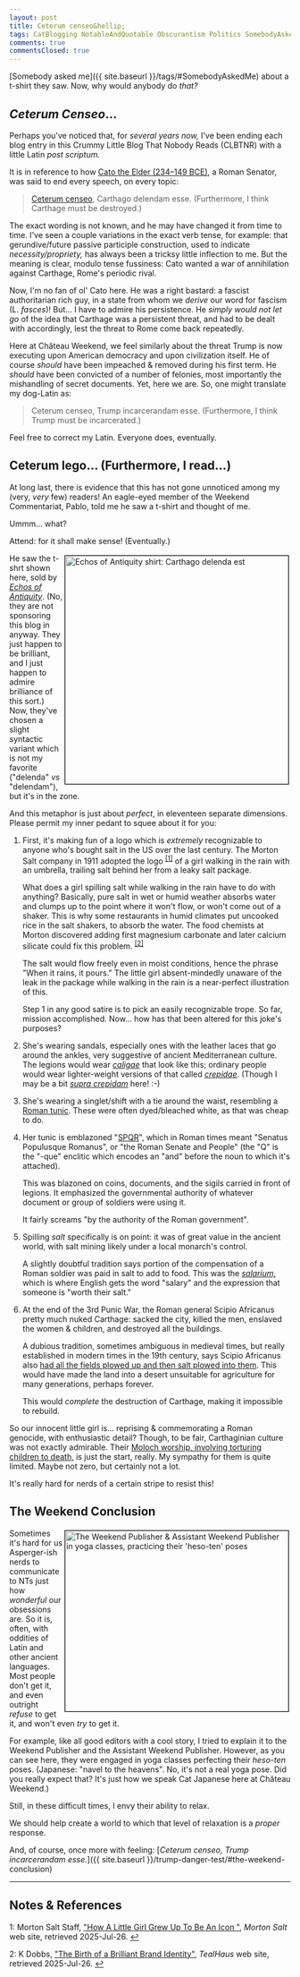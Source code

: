 ```yaml
---
layout: post
title: Ceterum censeo&hellip;
tags: CatBlogging NotableAndQuotable Obscurantism Politics SomebodyAskedMe &Gammad;&Tau;&Phi;
comments: true
commentsClosed: true
---
```


[Somebody asked me]({{ site.baseurl }}/tags/#SomebodyAskedMe) about a t-shirt they saw.
Now, why would anybody do _that?_  


## _Ceterum Censeo_&hellip;  

Perhaps you've noticed that, for _several years now,_ I've been ending each blog entry
in this Crummy Little Blog That Nobody Reads (CLBTNR) with a little Latin _post scriptum._  

It is in reference to how
[Cato the Elder (234–149 BCE)](https://en.wikipedia.org/wiki/Cato_the_Elder),
a Roman Senator, was said to end every speech, on every topic:  

> [Ceterum censeo](https://en.wiktionary.org/wiki/ceterum_censeo), Carthago delendam esse.
> (Furthermore, I think Carthage must be destroyed.)  

The exact wording is not known, and he may have changed it from time to time.  I've seen a
couple variations in the exact verb tense, for example: that gerundive/future passive
participle construction, used to indicate _necessity/propriety,_ has always been a tricksy
little inflection to me.  But the meaning is clear, modulo tense fussiness: Cato wanted a
war of annihilation against Carthage, Rome's periodic rival.  

Now, I'm no fan of ol' Cato here.  He was a right bastard: a fascist authoritarian rich
guy, in a state from whom we _derive_ our word for fascism (L. _fasces_)!  But&hellip; I
have to admire his persistence.  He _simply would not let go_ of the idea that Carthage
was a persistent threat, and had to be dealt with accordingly, lest the threat to Rome
come back repeatedly.  

Here at Ch&acirc;teau Weekend, we feel similarly about the threat Trump is now executing
upon American democracy and upon civilization itself.  He of course _should_ have been
impeached &amp; removed during his first term.  He _should_ have been convicted of a
number of felonies, most importantly the mishandling of secret documents.  Yet, here we
are.  So, one might translate my dog-Latin as:  

> Ceterum censeo, Trump incarcerandam esse.  (Furthermore, I think Trump must be incarcerated.)  

Feel free to correct my Latin.  Everyone does, eventually.  


## Ceterum lego&hellip;  (Furthermore, I read&hellip;)  

At long last, there is evidence that this has not gone unnoticed among my (very, _very_ few)
readers!  An eagle-eyed member of the Weekend Commentariat, Pablo, told me he saw a t-shirt and
thought of me.  

Ummm&hellip; what?  

Attend: for it shall make sense!  (Eventually.)  

<a href="{{ site.baseurl }}/images/2025-07-26-ceterum-censeo-shirt.jpg"><img src="{{ site.baseurl }}/images/2025-07-26-ceterum-censeo-shirt-thumb.jpg" width="400" height="408" alt="Echos of Antiquity shirt: Carthago delenda est" title="Echos of Antiquity shirt: Carthago delenda est" style="float: right; margin: 3px 3px 3px 3px; border: 1px solid #000000;"></a>
He saw the t-shrt shown here, sold by
[_Echos of Antiquity_](https://echosofantiquity.com/products/carthago-delenda-est-mortons-salt-parody-logo-t-shirt?variant=51562587488523).
(No, they are not sponsoring this blog in anyway.  They just happen to be brilliant, and I
just happen to admire brilliance of this sort.)  Now, they've chosen a slight syntactic variant
which is not my favorite ("delenda" _vs_ "delendam"), but it's in the zone.  

And this metaphor is just about _perfect_, in eleventeen separate dimensions.  Please
permit my inner pedant to squee about it for you:  

1. First, it's making fun of a logo which is _extremely_ recognizable to anyone who's
   bought salt in the US over the last century.  The Morton Salt company in 1911 adopted
   the logo <sup id="fn1a">[[1]](#fn1)</sup> of a girl walking in the rain with an
   umbrella, trailing salt behind her from a leaky salt package.  
   
   What does a girl spilling salt while walking in the rain have to do with anything?
   Basically, pure salt in wet or humid weather absorbs water and clumps up to the point
   where it won't flow, or won't come out of a shaker.  This is why some restaurants in
   humid climates put uncooked rice in the salt shakers, to absorb the water.  The food
   chemists at Morton discovered adding first magnesium carbonate and later calcium silicate 
   could fix this problem.  <sup id="fn2a">[[2]](#fn2)</sup>  
   
   The salt would flow freely even in moist conditions, hence the phrase "When it rains,
   it pours."  The little girl absent-mindedly unaware of the leak in the package while
   walking in the rain is a near-perfect illustration of this.  
   
   Step 1 in any good satire is to pick an easily recognizable trope.  So far, mission
   accomplished.  Now&hellip; how has that been altered for this joke's purposes?  

2. She's wearing sandals, especially ones with the leather laces that go around the
   ankles, very suggestive of ancient Mediterranean culture.  The legions would wear
   [_caligae_](https://en.wikipedia.org/wiki/Caligae) that look like this; ordinary people
   would wear lighter-weight versions of that called [_crepidae_](https://en.wikipedia.org/wiki/Crepida).
   (Though I may be a bit
   [_supra crepidam_](https://en.wikipedia.org/wiki/Ne_supra_crepidam#:~:text=ne%20supra%20crepidam%20sutor%20iudicaret%5B1%5D%20(%22Let%20the%20cobbler%20not%20judge%20beyond%20the%20crepida%22))
   here! :-)  

3. She's wearing a singlet/shift with a tie around the waist, resembling a
   [Roman tunic](https://en.wikipedia.org/wiki/Tunic#Roman_tunic).  These were often
   dyed/bleached white, as that was cheap to do.  

4. Her tunic is emblazoned "[SPQR](https://en.wikipedia.org/wiki/SPQR)", which in Roman
   times meant "Senatus Populusque Romanus", or "the Roman Senate and People" (the "Q" is
   the "-que" enclitic which encodes an "and" before the noun to which it's attached).

   This was blazoned on coins, documents, and the sigils carried in front of legions.  It
   emphasized the governmental authority of whatever document or group of soldiers were
   using it.  

   It fairly screams "by the authority of the Roman government".  

5. Spilling _salt_ specifically is on point: it was of great value in the ancient world,
   with salt mining likely under a local monarch's control.

   A slightly doubtful tradition says portion of the compensation of a Roman soldier was
   paid in salt to add to food.  This was the
   [_salarium,_](https://en.wikipedia.org/wiki/Salary#Salarium) which is where English
   gets the word "salary" and the expression that someone is "worth their salt."  

6. At the end of the 3rd Punic War, the Roman general Scipio Africanus pretty much nuked
   Carthage: sacked the city, killed the men, enslaved the women &amp; children, and
   destroyed all the buildings.  
   
   A dubious tradition, sometimes ambiguous in medieval times, but really established in
   modern times in the 19th century, says Scipio Africanus also
   [had all the fields plowed up and then salt plowed into them](https://en.wikipedia.org/wiki/Salting_the_earth#Carthage).
   This would have made the land into a desert unsuitable for agriculture for many generations,
   perhaps forever.  
   
   This would _complete_ the destruction of Carthage, making it impossible to rebuild.  

So our innocent little girl is&hellip; reprising &amp; commemorating a Roman genocide,
with enthusiastic detail? Though, to be fair, Carthaginian culture was not exactly
admirable.  Their 
[Moloch worship, involving torturing children to death,](https://en.wikipedia.org/wiki/Moloch)
is just the start, really.  My sympathy for them is quite limited.  Maybe not zero, but
certainly not a lot.  

It's really hard for nerds of a certain stripe to resist this!  


## The Weekend Conclusion  

<a href="{{ site.baseurl }}/images/2025-07-26-ceterum-censeo-heso-ten-publishers.jpg"><img src="{{ site.baseurl }}/images/2025-07-26-ceterum-censeo-heso-ten-publishers-thumb.jpg" width="400" height="323" alt="The Weekend Publisher &amp; Assistant Weekend Publisher in yoga classes, practicing their 'heso-ten' poses" title="The Weekend Publisher &amp; Assistant Weekend Publisher in yoga classes, practicing their 'heso-ten' poses" style="float: right; margin: 3px 3px 3px 3px; border: 1px solid #000000;"></a>
Sometimes it's hard for us Asperger-ish nerds to communicate to NTs just how _wonderful_ our
obsessions are.  So it is, often, with oddities of Latin and other ancient languages.
Most people don't get it, and even outright _refuse_ to get it, and won't even _try_ to
get it.  

For example, like all good editors with a cool story, I tried to explain it to the Weekend
Publisher and the Assistant Weekend Publisher.  However, as you can see here, they were
engaged in yoga classes perfecting their _heso-ten_ poses.  (Japanese: "navel to the
heavens".  No, it's not a real yoga pose.  Did you really expect that? It's just how we
speak Cat Japanese here at Ch&acirc;teau Weekend.)  

Still, in these difficult times, I envy their ability to relax.  

We should help create a world to which that level of relaxation is a _proper_ response.  

And, of course, once more with feeling: [_Ceterum censeo, Trump incarcerandam esse._]({{ site.baseurl }}/trump-danger-test/#the-weekend-conclusion)  

---

## Notes &amp; References  

<!--
<sup id="fn1a">[[1]](#fn1)</sup>

<a id="fn1">1</a>: ***, ["***"](***), *** DOI: [***](***). [↩](#fn1a)  

<a href="{{ site.baseurl }}/images/***">
  <img src="{{ site.baseurl }}/images/***" width="400" height="***" alt="***" title="***" style="float: right; margin: 3px 3px 3px 3px; border: 1px solid #000000;">
</a>

<a href="***">
  <img src="{{ site.baseurl }}/images/***" width="550" height="***" alt="***" title="***" style="margin: 3px 3px 3px 3px; border: 1px solid #000000; margin: 0 auto; display: block;">
</a>

<iframe width="400" height="224" src="***" allow="accelerometer; encrypted-media; gyroscope; picture-in-picture" allowfullscreen style="float: right; margin: 3px 3px 3px 3px; border: 1px solid #000000;"></iframe>
-->

<a id="fn1">1</a>: Morton Salt Staff, ["How A Little Girl Grew Up To Be An Icon "](https://www.mortonsalt.com/heritage-era/how-a-little-girl-grew-up-to-be-an-icon/), _Morton Salt_ web site, retrieved 2025-Jul-26. [↩](#fn1a)  

<a id="fn2">2</a>: K Dobbs, ["The Birth of a Brilliant Brand Identity"](https://tealhausstrategies.com/morton-salt/#:~:text=Morton%20Salt%20figured%20out%20a%20solution%3A%20In%201911%2C%20they%20began%20adding%20magnesium%20carbonate%20(an%20anti%2Dcaking%20agent)%20to%20create%20the%20first%20free%2Dflowing%20salt.%20Later%2C%20that%20changed%20to%20calcium%20silicate%20for%20the%20chemists%20in%20the%20room%2C%20but%20the%20invention%20was%20huge.%C2%A0), _TealHaus_ web site, retrieved 2025-Jul-26. [↩](#fn2a)  
